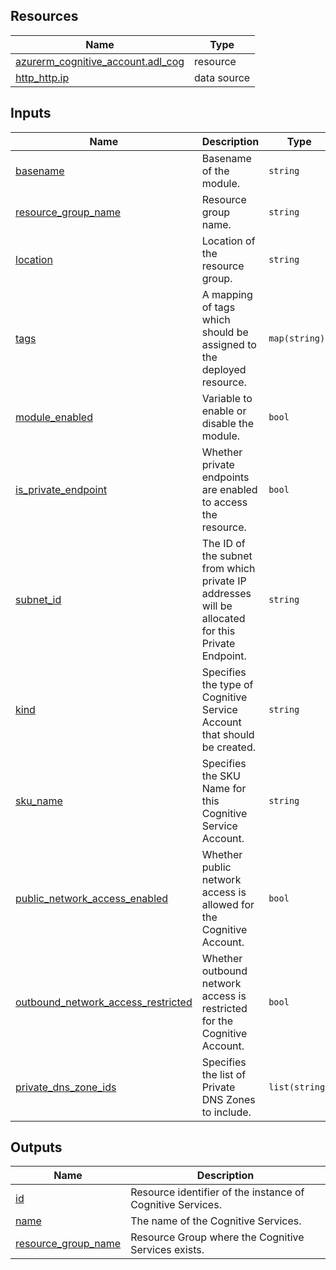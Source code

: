 <!-- BEGIN_TF_DOCS -->
## Resources

| Name | Type |
|------|------|
| [azurerm_cognitive_account.adl_cog](https://registry.terraform.io/providers/hashicorp/azurerm/latest/docs/resources/cognitive_account) | resource |
| [http_http.ip](https://registry.terraform.io/providers/hashicorp/http/latest/docs/data-sources/http) | data source |

## Inputs

| Name | Description | Type | Default | Required |
|------|-------------|------|---------|:--------:|
| <a name="input_basename"></a> [basename](#input\_basename) | Basename of the module. | `string` | n/a | yes |
| <a name="input_resource_group_name"></a> [resource\_group\_name](#input\_resource\_group\_name) | Resource group name. | `string` | n/a | yes |
| <a name="input_location"></a> [location](#input\_location) | Location of the resource group. | `string` | n/a | yes |
| <a name="input_tags"></a> [tags](#input\_tags) | A mapping of tags which should be assigned to the deployed resource. | `map(string)` | `{}` | no |
| <a name="input_module_enabled"></a> [module\_enabled](#input\_module\_enabled) | Variable to enable or disable the module. | `bool` | `true` | no |
| <a name="input_is_private_endpoint"></a> [is\_private\_endpoint](#input\_is\_private\_endpoint) | Whether private endpoints are enabled to access the resource. | `bool` | `true` | no |
| <a name="input_subnet_id"></a> [subnet\_id](#input\_subnet\_id) | The ID of the subnet from which private IP addresses will be allocated for this Private Endpoint. | `string` | `""` | no |
| <a name="input_kind"></a> [kind](#input\_kind) | Specifies the type of Cognitive Service Account that should be created. | `string` | n/a | yes |
| <a name="input_sku_name"></a> [sku\_name](#input\_sku\_name) | Specifies the SKU Name for this Cognitive Service Account. | `string` | `"S0"` | no |
| <a name="input_public_network_access_enabled"></a> [public\_network\_access\_enabled](#input\_public\_network\_access\_enabled) | Whether public network access is allowed for the Cognitive Account. | `bool` | `false` | no |
| <a name="input_outbound_network_access_restricted"></a> [outbound\_network\_access\_restricted](#input\_outbound\_network\_access\_restricted) | Whether outbound network access is restricted for the Cognitive Account. | `bool` | `true` | no |
| <a name="input_private_dns_zone_ids"></a> [private\_dns\_zone\_ids](#input\_private\_dns\_zone\_ids) | Specifies the list of Private DNS Zones to include. | `list(string)` | `[]` | no |

## Outputs

| Name | Description |
|------|-------------|
| <a name="output_id"></a> [id](#output\_id) | Resource identifier of the instance of Cognitive Services. |
| <a name="output_name"></a> [name](#output\_name) | The name of the Cognitive Services. |
| <a name="output_resource_group_name"></a> [resource\_group\_name](#output\_resource\_group\_name) | Resource Group where the Cognitive Services exists. |
<!-- END_TF_DOCS -->
